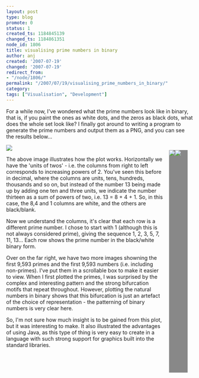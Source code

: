 ```yaml
---
layout: post
type: blog
promote: 0
status: 1
created_ts: 1184845139
changed_ts: 1184861351
node_id: 1806
title: visualising prime numbers in binary
author: anj
created: '2007-07-19'
changed: '2007-07-19'
redirect_from:
- "/node/1806/"
permalink: "/2007/07/19/visualising_prime_numbers_in_binary/"
category: 
tags: ["Visualisation", "Development"]
---
```

<p>
For a while now, I've wondered what the prime numbers look like in binary, that is, if you paint the ones as white dots, and the zeros as black dots, what does the whole set look like?  I finally got around to writing a program to generate the prime numbers and output them as a PNG, and you can see the results below...
</p>
<!--break-->
<div style="float: right; background-color: #888; width: 50px; height: 600px; overflow: scroll; margin: 1em;">
<img  style="float: left; background-color: transparent; margin: 0; padding: 0; border: none;" 
src="http://anjackson.net/sites/anjackson.net/files/images/primes.png"/>
<img  style="float: left; background-color: transparent; margin: 0; padding: 0; border: none;" 
src="http://anjackson.net/sites/anjackson.net/files/images/not-primes.png"/>
</div>

<img  style="display: block; margin: 0.5em auto; padding: 0; border: none;" src="http://anjackson.net/sites/anjackson.net/files/images/PrimePlotIllustration.png"/>

<p>
The above image illustrates how the plot works.  Horizontally we have the 'units of twos' - i.e. the columns from right to left corresponds to increasing powers of 2.  You've seen this before in decimal, where the columns are units, tens, hundreds, thousands and so on, but instead of the number 13 being made up by adding one ten and three units, we indicate the number thirteen as a sum of powers of two, i.e. 13 = 8 + 4 + 1.  So, in this case, the 8,4 and 1 columns are white, and the others are black/blank.
</p>
<p>
Now we understand the columns, it's clear that each row is a different prime number.  I chose to start with 1 (although this is not always considered prime), giving the sequence 1, 2, 3, 5, 7, 11, 13...  Each row shows the prime number in the black/white binary form.
</p>
<p>
Over on the far right, we have two more images showning the first 9,593 primes and the first 9,593 numbers (i.e. including non-primes).  I've put them in a scrollable box to make it easier to view.  When I first plotted the primes, I was surprised by the complex and interesting pattern and the strong bifurcation motifs that repeat throughout.  However, plotting the natural numbers in binary shows that this bifurcation is just an artefact of the choice of representation - the patterning of binary numbers is very clear here.
</p>
<p>
So, I'm not sure how much insight is to be gained from this plot, but it was interesting to make.  It also illustrated the advantages of using Java, as this type of thing is very easy to create in a language with such strong support for graphics built into the standard libraries.
</p>

